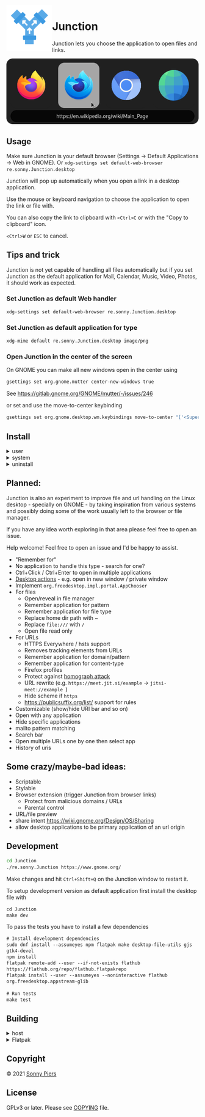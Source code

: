 <img style="vertical-align: middle;" src="data/icons/re.sonny.Junction.svg" width="120" height="120" align="left">

# Junction

Junction lets you choose the application to open files and links.

![screenshot](data/screenshot.png)

## Usage

Make sure Junction is your default browser (Settings -> Default Applications -> Web in GNOME). Or `xdg-settings set default-web-browser re.sonny.Junction.desktop`

Junction will pop up automatically when you open a link in a desktop application.

Use the mouse or keyboard navigation to choose the application to open the link or file with.

You can also copy the link to clipboard with `<Ctrl>C` or with the "Copy to clipboard" icon.

`<Ctrl>W` or `ESC` to cancel.

## Tips and trick

Junction is not yet capable of handling all files automatically but if you set Junction as the default application for Mail, Calendar, Music, Video, Photos, it should work as expected.

### Set Junction as default Web handler

```sh
xdg-settings set default-web-browser re.sonny.Junction.desktop
```

### Set Junction as default application for type

```sh
xdg-mime default re.sonny.Junction.desktop image/png
```

### Open Junction in the center of the screen

On GNOME you can make all new windows open in the center using

```sh
gsettings set org.gnome.mutter center-new-windows true
```

See https://gitlab.gnome.org/GNOME/mutter/-/issues/246

or set and use the move-to-center keybinding

```sh
gsettings set org.gnome.desktop.wm.keybindings move-to-center "['<Super><Control><Shift>Space']"
```

## Install

<details>
<summary>
user
</summary>

`~/.local/bin` must be in `$PATH`

```sh
cd Junction
meson --prefix ~/.local build
ninja -C build install
```

</details>

<details>
<summary>
system
</summary>

```sh
cd Junction
meson build
ninja -C build install
```

</details>

<details>
<summary>uninstall</summary>

```sh
cd Junction
ninja -C build uninstall
```

</details>

## Planned:

Junction is also an experiment to improve file and url handling on the Linux desktop - specially on GNOME - by taking inspiration from various systems and possibly doing some of the work usually left to the browser or file manager.

If you have any idea worth exploring in that area please feel free to open an issue.

Help welcome! Feel free to open an issue and I'd be happy to assist.

- "Remember for"
- No application to handle this type - search for one?
- Ctrl+Click / Ctrl+Enter to open in multiple applications
- [Desktop actions](https://specifications.freedesktop.org/desktop-entry-spec/desktop-entry-spec-latest.html#extra-actions) - e.g. open in new window / private window
- Implement `org.freedesktop.impl.portal.AppChooser`
- For files
  - Open/reveal in file manager
  - Remember application for pattern
  - Remember application for file type
  - Replace home dir path with ~
  - Replace `file:///` with `/`
  - Open file read only
- For URLs
  - HTTPS Everywhere / hsts support
  - Removes tracking elements from URLs
  - Remember application for domain/pattern
  - Remember application for content-type
  - Firefox profiles
  - Protect against [homograph attack](https://en.wikipedia.org/wiki/IDN_homograph_attack)
  - URL rewrite (e.g. `https://meet.jit.si/example` -> `jitsi-meet://example `)
  - Hide scheme if `https`
  - https://publicsuffix.org/list/ support for rules
- Customizable (show/hide URI bar and so on)
- Open with any application
- Hide specific applications
- mailto pattern matching
- Search bar
- Open multiple URLs one by one then select app
- History of uris

## Some crazy/maybe-bad ideas:

- Scriptable
- Stylable
- Browser extension (trigger Junction from browser links)
  - Protect from malicious domains / URLs
  - Parental control
- URL/file preview
- share intent https://wiki.gnome.org/Design/OS/Sharing
- allow desktop applications to be primary application of an url origin

## Development

```sh
cd Junction
./re.sonny.Junction https://www.gnome.org/
```

Make changes and hit `Ctrl+Shift+Q` on the Junction window to restart it.

To setup development version as default application first install the desktop file with

```
cd Junction
make dev
```

To pass the tests you have to install a few dependencies

```
# Install development dependencies
sudo dnf install --assumeyes npm flatpak make desktop-file-utils gjs gtk4-devel
npm install
flatpak remote-add --user --if-not-exists flathub https://flathub.org/repo/flathub.flatpakrepo
flatpak install --user --assumeyes --noninteractive flathub org.freedesktop.appstream-glib

# Run tests
make test
```

<!-- Flathub builds https://flathub.org/builds/#/apps/re.sonny.Junction -->

## Building

<details>
  <summary>host</summary>

```sh
cd Junction
meson --prefix $PWD/install build
ninja -C build install
```

</details>

<details>
  <summary>Flatpak</summary>

Use [GNOME Builder](https://wiki.gnome.org/Apps/Builder) or

```sh
cd Junction
flatpak-builder --user --force-clean --repo=repo --install-deps-from=flathub flatpak re.sonny.Junction.json
flatpak --user remote-add --no-gpg-verify --if-not-exists Junction repo
flatpak --user install --reinstall --assumeyes Junction re.sonny.Junction
```

</details>

## Copyright

© 2021 [Sonny Piers](https://github.com/sonnyp)

## License

GPLv3 or later. Please see [COPYING](COPYING) file.
